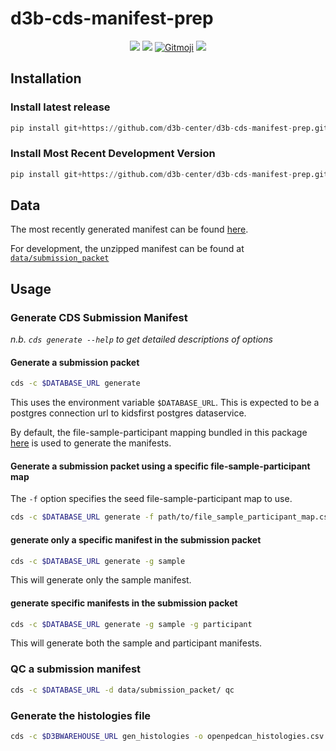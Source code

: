 # d3b-cds-manifest-prep

<!-- markdownlint-disable -->
<p align="center">
  <a href="https://github.com/d3b-center/d3b-cds-manifest-prep/blob/master/LICENSE"><img src="https://img.shields.io/github/license/d3b-center/d3b-cds-manifest-prep"></a>
  <a href="https://github.com/marketplace/actions/super-linter"><img src="https://github.com/d3b-center/d3b-cds-manifest-prep/workflows/Lint%20Code%20Base/badge.svg"></a>
  <a href="https://gitmoji.dev"><img src="https://img.shields.io/badge/gitmoji-%20😜%20😍-FFDD67.svg?style=flat-square" alt="Gitmoji"/></a>
  <a href="https://github.com/d3b-center/d3b-cds-manifest-prep/releases/tag/1.0.1"><img src="https://img.shields.io/github/v/release/d3b-center/d3b-cds-manifest-prep"></a>
</p>
<!-- markdownlint-restore -->

## Installation

### Install latest release

```python
pip install git+https://github.com/d3b-center/d3b-cds-manifest-prep.git@latest-release
```

### Install Most Recent Development Version

```python
pip install git+https://github.com/d3b-center/d3b-cds-manifest-prep.git
```

## Data

<!---line below is generated by prerelease script insert_version_url_here --->
The most recently generated manifest can be found [here](https://github.com/d3b-center/d3b-cds-manifest-prep/releases/tag/1.0.1).

For development, the unzipped manifest can be found at [`data/submission_packet`](data/submission_packet)

## Usage

### Generate CDS Submission Manifest

*n.b. `cds generate --help` to get detailed descriptions of options*

#### Generate a submission packet

```sh
cds -c $DATABASE_URL generate
```

This uses the environment variable `$DATABASE_URL`. This is expected to be a
postgres connection url to kidsfirst postgres dataservice.

By default, the file-sample-participant mapping bundled in this package
[here](cds/data/file_sample_participant_map.csv) is used to generate the
manifests.

#### Generate a submission packet using a specific file-sample-participant map

The `-f` option specifies the seed file-sample-participant map to use.

```sh
cds -c $DATABASE_URL generate -f path/to/file_sample_participant_map.csv
```

#### generate only a specific manifest in the submission packet

```sh
cds -c $DATABASE_URL generate -g sample
```

This will generate only the sample manifest.

#### generate specific manifests in the submission packet

```sh
cds -c $DATABASE_URL generate -g sample -g participant
```

This will generate both the sample and participant manifests.

### QC a submission manifest

```sh
cds -c $DATABASE_URL -d data/submission_packet/ qc
```

### Generate the histologies file

```sh
cds -c $D3BWAREHOUSE_URL gen_histologies -o openpedcan_histologies.csv
```
